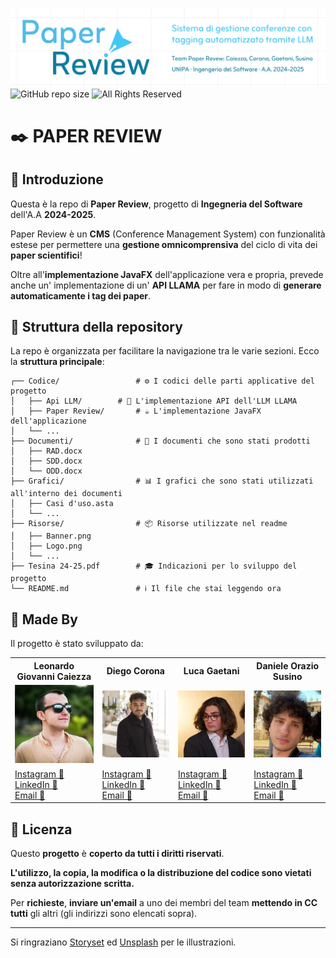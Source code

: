 ![Project's banner](./Risorse/Banner.png)
![GitHub repo size](https://img.shields.io/github/repo-size/Deltekk/Paper-Review)
![All Rights Reserved](https://img.shields.io/badge/license-All%20rights%20reserved-red)

# ✒️ PAPER REVIEW

## 📖 Introduzione

Questa è la repo di **Paper Review**, progetto di **Ingegneria del Software** dell'A.A **2024-2025**.

Paper Review è un **CMS** (Conference Management System) con funzionalità estese per permettere una **gestione omnicomprensiva** del ciclo di vita dei **paper scientifici**!

Oltre all'**implementazione JavaFX** dell'applicazione vera e propria, prevede anche un' implementazione di un' **API LLAMA** per fare in modo di **generare automaticamente i tag dei paper**.

## 📂 Struttura della repository

La repo è organizzata per facilitare la navigazione tra le varie sezioni. Ecco la **struttura principale**:

```
┌── Codice/                	# ⚙️ I codici delle parti applicative del progetto
│   ├── Api LLM/		# 🦙 L'implementazione API dell'LLM LLAMA
│   ├── Paper Review/		# ☕ L'implementazione JavaFX dell'applicazione
│   └── ...
├── Documenti/         		# 📄 I documenti che sono stati prodotti
│   ├── RAD.docx
│   ├── SDD.docx
│   └── ODD.docx
├── Grafici/              	# 📊 I grafici che sono stati utilizzati all'interno dei documenti
│   ├── Casi d'uso.asta
│   └── ...
├── Risorse/               	# 📦 Risorse utilizzate nel readme
│   ├── Banner.png
│   ├── Logo.png
│   └── ...
├── Tesina 24-25.pdf		# 🎓 Indicazioni per lo sviluppo del progetto
└── README.md              	# ℹ️ Il file che stai leggendo ora
```

## 👥 Made By

Il progetto è stato sviluppato da:

<table>
	<tr>
		<th>Leonardo Giovanni Caiezza</th>
		<th>Diego Corona</th>
		<th>Luca Gaetani</th>
		<th>Daniele Orazio Susino</th>      
	</tr>
	<tr>
		<td><img src="./Risorse/Foto/Leonardo Giovanni Caiezza.jpg" alt="Leonardo Giovanni Caiezza" width="150"></td>
		<td><img src="./Risorse/Foto/Diego Corona.jpg" alt="Diego Corona" width="150"></td>
		<td><img src="./Risorse/Foto/Luca Gaetani.jpg" alt="Luca Gaetani" width="150"></td>
		<td><img src="./Risorse/Foto/Daniele Orazio Susino.jpg" alt="Daniele Orazio Susino" width="150"></td>     
	</tr>
	<tr>
		<td>
			<a href="https://www.instagram.com/leonardocaiezza03/">Instagram 📸</a><br>
			<a href="https://www.linkedin.com/in/leonardo-caiezza-719912364">LinkedIn 👔</a><br>
			<a href="mailto:leonardocaiezza20@gmail.com">Email 📨</a>
		</td>
		<td>
			<a href="https://www.instagram.com/diego_co3/">Instagram 📸</a><br>
			<a href="https://www.linkedin.com/in/diegocorona03">LinkedIn 👔</a><br>
			<a href="mailto:corona.diego@outlook.com">Email 📨</a>
		</td>
		<td>
			<a href="https://www.instagram.com/luca._gaetani/">Instagram 📸</a><br>
			<a href="https://www.linkedin.com/in/luca-gaetani-10362b364/">LinkedIn 👔</a><br>
			<a href="mailto:luca.gae03@gmail.com">Email 📨</a>
		</td>
		<td>
			<a href="https://www.instagram.com/daniele.susino/">Instagram 📸</a><br>
			<a href="https://www.linkedin.com/in/susinodaniele/">LinkedIn 👔</a><br>
			<a href="mailto:susino.daniele@outlook.com">Email 📨</a>
		</td>
	</tr>
</table>

## 🔐 Licenza

Questo **progetto** è **coperto da tutti i diritti riservati**.

**L'utilizzo, la copia, la modifica o la distribuzione del codice sono vietati senza autorizzazione scritta.**  

Per **richieste**, **inviare un'email** a uno dei membri del team **mettendo in CC tutti** gli altri (gli indirizzi sono elencati sopra).

---

Si ringraziano [Storyset](https://storyset.com) ed [Unsplash](https://unsplash.com) per le illustrazioni.
